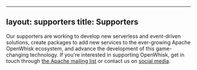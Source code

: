 <!--
#
# Licensed to the Apache Software Foundation (ASF) under one or more
# contributor license agreements.  See the NOTICE file distributed with
# this work for additional information regarding copyright ownership.
# The ASF licenses this file to You under the Apache License, Version 2.0
# (the "License"); you may not use this file except in compliance with
# the License.  You may obtain a copy of the License at
#
#     http://www.apache.org/licenses/LICENSE-2.0
#
# Unless required by applicable law or agreed to in writing, software
# distributed under the License is distributed on an "AS IS" BASIS,
# WITHOUT WARRANTIES OR CONDITIONS OF ANY KIND, either express or implied.
# See the License for the specific language governing permissions and
# limitations under the License.
#
-->
---
layout: supporters
title: Supporters
---

Our supporters are working to develop new serverless and event-driven solutions, create packages to add new services to the ever-growing Apache OpenWhisk ecosystem, and advance the development of this game-changing technology.
If you're interested in supporting OpenWhisk, get in touch through [the Apache mailing list](/contact) or contact us on [social media](/social).
